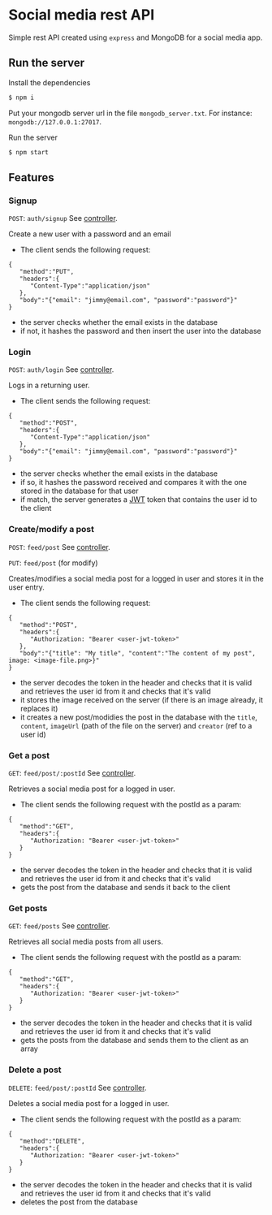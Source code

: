 # Social media rest API

Simple rest API created using `express` and MongoDB for a social media app.

## Run the server
Install the dependencies
```sh
$ npm i
```

Put your mongodb server url in the file `mongodb_server.txt`. For instance: `mongodb://127.0.0.1:27017`.

Run the server
```sh
$ npm start
```

## Features

### Signup
 `POST`: `auth/signup` See [controller](https://github.com/jimousse/node-rest-api/blob/main/controllers/auth/signup.js).

Create a new user with a password and an email
- The client sends the following request:
```
{
   "method":"PUT",
   "headers":{
      "Content-Type":"application/json"
   },
   "body":"{"email": "jimmy@email.com", "password":"password"}"
}
```
- the server checks whether the email exists in the database
- if not, it hashes the password and then insert the user into the database

### Login
 `POST`: `auth/login` See [controller](https://github.com/jimousse/node-rest-api/blob/main/controllers/auth/login.js).

Logs in a returning user.
- The client sends the following request:
```
{
   "method":"POST",
   "headers":{
      "Content-Type":"application/json"
   },
   "body":"{"email": "jimmy@email.com", "password":"password"}"
}
```
- the server checks whether the email exists in the database
- if so, it hashes the password received and compares it with the one stored in the database for that user
- if match, the server generates a [JWT](https://jwt.io/introduction) token that contains the user id to the client

### Create/modify a post
 `POST`: `feed/post` See [controller](https://github.com/jimousse/node-rest-api/blob/main/controllers/feed/create-post.js).

`PUT`: `feed/post` (for modify)

Creates/modifies a social media post for a logged in user and stores it in the user entry.
- The client sends the following request:
```
{
   "method":"POST",
   "headers":{
      "Authorization: "Bearer <user-jwt-token>"
   },
   "body":"{"title": "My title", "content":"The content of my post", image: <image-file.png>}"
}
```
- the server decodes the token in the header and checks that it is valid and retrieves the user id from it and checks that it's valid
- it stores the image received on the server (if there is an image already, it replaces it)
- it creates a new post/modidies the post in the database with the `title`, `content`, `imageUrl` (path of the file on the server) and `creator` (ref to a user id)

### Get a post
 `GET`: `feed/post/:postId` See [controller](https://github.com/jimousse/node-rest-api/blob/main/controllers/feed/get-post.js).

Retrieves a social media post for a logged in user.
- The client sends the following request with the postId as a param:
```
{
   "method":"GET",
   "headers":{
      "Authorization: "Bearer <user-jwt-token>"
   }
}
```
- the server decodes the token in the header and checks that it is valid and retrieves the user id from it and checks that it's valid
- gets the post from the database and sends it back to the client



### Get posts
 `GET`: `feed/posts` See [controller](https://github.com/jimousse/node-rest-api/blob/main/controllers/feed/get-post.js).

Retrieves all social media posts from all users.
- The client sends the following request with the postId as a param:
```
{
   "method":"GET",
   "headers":{
      "Authorization: "Bearer <user-jwt-token>"
   }
}
```
- the server decodes the token in the header and checks that it is valid and retrieves the user id from it and checks that it's valid
- gets the posts from the database and sends them to the client as an array


### Delete a post
 `DELETE`: `feed/post/:postId` See [controller](https://github.com/jimousse/node-rest-api/blob/main/controllers/feed/delete-post.js).

Deletes a social media post for a logged in user.
- The client sends the following request with the postId as a param:
```
{
   "method":"DELETE",
   "headers":{
      "Authorization: "Bearer <user-jwt-token>"
   }
}
```
- the server decodes the token in the header and checks that it is valid and retrieves the user id from it and checks that it's valid
- deletes the post from the database
